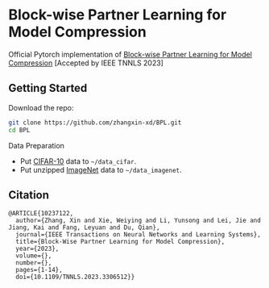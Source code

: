 # Block-wise Partner Learning for Model Compression
Official Pytorch implementation of [Block-wise Partner Learning for Model Compression](https://ieeexplore.ieee.org/abstract/document/10237122) [Accepted by IEEE TNNLS 2023]
## Getting Started

Download the repo:

```bash
git clone https://github.com/zhangxin-xd/BPL.git
cd BPL
```

Data Preparation

- Put [CIFAR-10](https://www.cs.toronto.edu/~kriz/cifar.html) data to `~/data_cifar`.
- Put unzipped [ImageNet](https://www.image-net.org/) data to `~/data_imagenet`.

## Citation
```
@ARTICLE{10237122,
  author={Zhang, Xin and Xie, Weiying and Li, Yunsong and Lei, Jie and Jiang, Kai and Fang, Leyuan and Du, Qian},
  journal={IEEE Transactions on Neural Networks and Learning Systems}, 
  title={Block-Wise Partner Learning for Model Compression}, 
  year={2023},
  volume={},
  number={},
  pages={1-14},
  doi={10.1109/TNNLS.2023.3306512}}
```


